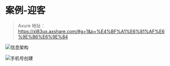 # 案例-迎客

> Axure 地址：https://xl83ux.axshare.com/#g=1&p=%E4%BF%A1%E6%81%AF%E6%9E%B6%E6%9E%84

![信息架构](https://s2.ax1x.com/2019/12/17/QIfMTK.png)

![手机号创建](https://s2.ax1x.com/2019/12/17/QIfGSH.png)
